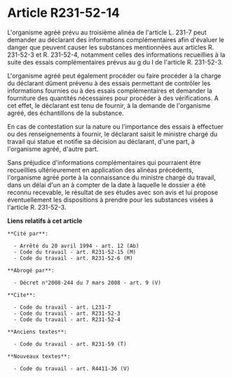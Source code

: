 # Article R231-52-14

L'organisme agréé prévu au troisième alinéa de l'article L. 231-7 peut demander au déclarant des informations complémentaires
afin d'évaluer le danger que peuvent causer les substances mentionnées aux articles R. 231-52-3 et R. 231-52-4, notamment
celles des informations recueillies à la suite des essais complémentaires prévus au g du I de l'article R. 231-52-3.

L'organisme agréé peut également procéder ou faire procéder à la charge du déclarant dûment prévenu à des essais permettant
de contrôler les informations fournies ou à des essais complémentaires et demander la fourniture des quantités nécessaires
pour procéder à des vérifications. A cet effet, le déclarant est tenu de fournir, à la demande de l'organisme agréé, des
échantillons de la substance.

En cas de contestation sur la nature ou l'importance des essais à effectuer ou des renseignements à fournir, le déclarant
saisit le ministre chargé du travail qui statue et notifie sa décision au déclarant, d'une part, à l'organisme agréé, d'autre
part.

Sans préjudice d'informations complémentaires qui pourraient être recueillies ultérieurement en application des alinéas
précédents, l'organisme agréé porte à la connaissance du ministre chargé du travail, dans un délai d'un an à compter de la
date à laquelle le dossier a été reconnu recevable, le résultat de ses études avec son avis et lui propose éventuellement les
dispositions à prendre pour les substances visées à l'article R. 231-52-3.

**Liens relatifs à cet article**

	**Cité par**:

	  - Arrêté du 20 avril 1994 - art. 12 (Ab)
	  - Code du travail - art. R231-52-15 (M)
	  - Code du travail - art. R231-52-6 (M)

	**Abrogé par**:

	  - Décret n°2008-244 du 7 mars 2008 - art. 9 (V)

	**Cite**:

	  - Code du travail - art. L231-7
	  - Code du travail - art. R231-52-3
	  - Code du travail - art. R231-52-4

	**Anciens textes**:

	  - Code du travail - art. R231-59 (T)

	**Nouveaux textes**:

	  - Code du travail - art. R4411-36 (V)
